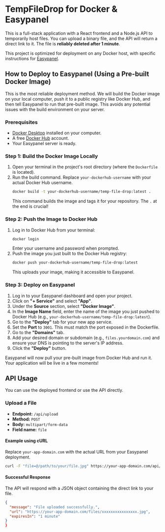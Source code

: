 # TempFileDrop for Docker & Easypanel

This is a full-stack application with a React frontend and a Node.js API to temporarily host files. You can upload a binary file, and the API will return a direct link to it. The file is **reliably deleted after 1 minute**.

This project is optimized for deployment on any Docker host, with specific instructions for [Easypanel](https://easypanel.io/).

## How to Deploy to Easypanel (Using a Pre-built Docker Image)

This is the most reliable deployment method. We will build the Docker image on your local computer, push it to a public registry like Docker Hub, and then tell Easypanel to run that pre-built image. This avoids any potential issues with the build environment on your server.

### Prerequisites
-   [Docker Desktop](https://www.docker.com/products/docker-desktop/) installed on your computer.
-   A free [Docker Hub](https://hub.docker.com/) account.
-   Your Easypanel server is ready.

### Step 1: Build the Docker Image Locally
1.  Open your terminal in the project's root directory (where the `Dockerfile` is located).
2.  Run the build command. Replace `your-dockerhub-username` with your actual Docker Hub username.
    ```sh
    docker build -t your-dockerhub-username/temp-file-drop:latest .
    ```
    This command builds the image and tags it for your repository. The `.` at the end is crucial!

### Step 2: Push the Image to Docker Hub
1.  Log in to Docker Hub from your terminal:
    ```sh
    docker login
    ```
    Enter your username and password when prompted.
2.  Push the image you just built to the Docker Hub registry:
    ```sh
    docker push your-dockerhub-username/temp-file-drop:latest
    ```
    This uploads your image, making it accessible to Easypanel.

### Step 3: Deploy on Easypanel
1.  Log in to your Easypanel dashboard and open your project.
2.  Click on **"+ Service"** and select **"App"**.
3.  Under the **Source** section, select **"Docker Image"**.
4.  In the **Image Name** field, enter the name of the image you just pushed to Docker Hub (e.g., `your-dockerhub-username/temp-file-drop:latest`).
5.  Go to the **"Deploy"** tab for your new app service.
6.  Set the **Port** to `3001`. This must match the port exposed in the Dockerfile.
7.  Go to the **"Domains"** tab.
8.  Add your desired domain or subdomain (e.g., `files.yourdomain.com`) and ensure your DNS is pointing to the server's IP address.
9.  Click the **"Deploy"** button.

Easypanel will now pull your pre-built image from Docker Hub and run it. Your application will be live in a few moments!

## API Usage

You can use the deployed frontend or use the API directly.

### Upload a File

-   **Endpoint:** `/api/upload`
-   **Method:** `POST`
-   **Body:** `multipart/form-data`
-   **Field name:** `file`

#### Example using cURL

Replace `your-app-domain.com` with the actual URL from your Easypanel deployment.

```sh
curl -F "file=@/path/to/your/file.jpg" https://your-app-domain.com/api/upload
```

#### Successful Response

The API will respond with a JSON object containing the direct link to your file.

```json
{
  "message": "File uploaded successfully.",
  "url": "https://your-app-domain.com/files/xxxxxxxxxxxxxxxx.jpg",
  "expiresIn": "1 minute"
}
}
```